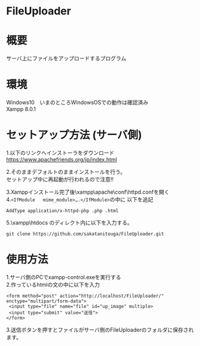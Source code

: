 # FileUploader　　
# 概要  
サーバ上にファイルをアップロードするプログラム  
# 環境　　
Windows10　いまのところWindowsOSでの動作は確認済み    
Xampp 8.0.1  
  
# セットアップ方法  (サーバ側)
1.以下のリンクへインストーラをダウンロード  
https://www.apachefriends.org/jp/index.html  
  
2.そのままデフォルトのままインストールを行う。  
セットアップ中に再起動が行われるので注意!!  
  
3.Xamppインストール完了後\xampp\apache\conf\httpd.confを開く    
4.```<IfModule   mime_module>….</IfModule>```の中に 以下を追記
```
AddType application/x-httpd-php .php .html
```
5.\xampp\htdocs のディレクト内に以下を入力する。  
```
git clone https://github.com/sakatanitouga/FileUploader.git
```
# 使用方法
1.サーバ側のPCでxampp-control.exeを実行する  
2.作っているhtmlの文の中に以下を入力  
```
<form method="post" action="http://localhost/FileUploader/" enctype="multipart/form-data">
 <input type="file" name="file" id="up_image" multiple>
 <input type="submit" value="送信">
</form>
```
3.送信ボタンを押すとファイルがサーバ側のFileUploaderのフォルダに保存されます。  
